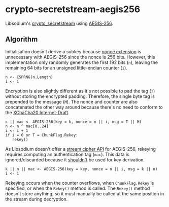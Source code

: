 # crypto-secretstream-aegis256
Libsodium's [crypto_secretstream](https://doc.libsodium.org/secret-key_cryptography/secretstream) using [AEGIS-256](https://doc.libsodium.org/secret-key_cryptography/aead/aegis-256).

## Algorithm
Initialisation doesn't derive a subkey because [nonce extension](https://soatok.blog/2021/03/12/understanding-extended-nonce-constructions/) is unnecessary with AEGIS-256 since the nonce is 256 bits. However, this implementation only randomly generates the first 192 bits (`n`), leaving the remaining 64 bits for an unsigned little-endian counter (`i`).

```
n <- CSPRNG(n.Length)
i <- 1
```

Encryption is also slightly different as it's not possible to pad the tag (`T`) without storing the encrypted padding. Therefore, the single byte tag is prepended to the message (`M`). The nonce and counter are also concatenated the other way around because there's no need to conform to the [XChaCha20 Internet-Draft](https://datatracker.ietf.org/doc/html/draft-irtf-cfrg-xchacha#section-2).

```
c || mac <- AEGIS-256(key = k, nonce = n || i, msg = T || M)
n <- n ^ mac[0..24]
i <- i + 1
if i = 0 or T = ChunkFlag.Rekey:
   rekey()
```

As Libsodium doesn't offer a [stream cipher API](https://datatracker.ietf.org/doc/html/draft-irtf-cfrg-aegis-aead#name-aegis-as-a-stream-cipher) for AEGIS-256, rekeying requires computing an authentication tag (`mac`). This data is ignored/discarded because it [shouldn't](https://datatracker.ietf.org/doc/html/draft-irtf-cfrg-aegis-aead#name-security-considerations) be used for key derivation.

```
k || n || mac <- AEGIS-256(key = key, nonce = n || i, msg = k || n)
i <- 1
```

Rekeying occurs when the counter overflows, when `ChunkFlag.Rekey` is specified, or when the `Rekey()` method is called. The `Rekey()` method doesn't store anything, so it must manually be called at the same position in the stream during decryption.
